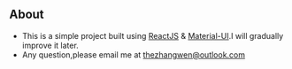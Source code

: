 ## About



- This is a simple project built  using [ReactJS](https://facebook.github.io/react/) & [Material-UI](http://www.material-ui.com/).I will gradually improve it later.
- Any question,please email me  at [thezhangwen@outlook.com]()

